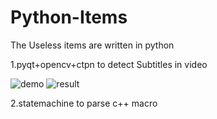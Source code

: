 # Python-Items
The Useless items are written in python 

1.pyqt+opencv+ctpn to detect Subtitles in video

![demo](https://github.com/mxrhyx233/Python-Items/blob/master/SubtitleDetector/SubtitleDetector.png) 
![result](https://github.com/mxrhyx233/Python-Items/blob/master/SubtitleDetector/Result.png) 

2.statemachine to parse c++ macro


